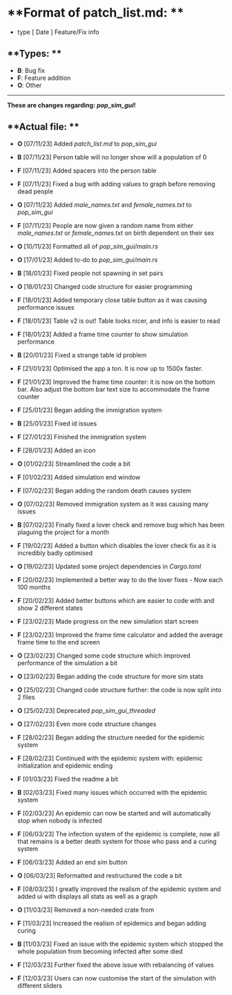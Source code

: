 # **Format of patch_list.md: **

- type [ Date ] Feature/Fix info

## **Types: **

- **B**: Bug fix
- **F**: Feature addition
- **O**: Other

---
**These are changes regarding: *pop_sim_gui*!**

## **Actual file: **

- **O** [07/11/23] Added *patch_list.md* to *pop_sim_gui*
- **B** [07/11/23] Person table will no longer show will a population of 0
- **F** [07/11/23] Added spacers into the person table
- **F** [07/11/23] Fixed a bug with adding values to graph before removing dead people
- **O** [07/11/23] Added *male_names.txt* and *female_names.txt* to *pop_sim_gui*
- **F** [07/11/23] People are now given a random name from either *male_names.txt* or *female_names.txt* on birth dependent on their sex
- **O** [10/11/23] Formatted all of *pop_sim_gui/main.rs*
- **O** [17/01/23] Added to-do to *pop_sim_gui/main.rs*
- **B** [18/01/23] Fixed people not spawning in set pairs
- **O** [18/01/23] Changed code structure for easier programming
- **F** [18/01/23] Added temporary close table button as it was causing performance issues
- **F** [18/01/23] Table v2 is out! Table looks nicer, and info is easier to read
- **F** [18/01/23] Added a frame time counter to show simulation performance
- **B** [20/01/23] Fixed a strange table id problem
- **F** [21/01/23] Optimised the app a ton. It is now up to 1500x faster.
- **F** [21/01/23] Improved the frame time counter: it is now on the bottom bar. Also adjust the bottom bar text size to accommodate the frame counter

- **F** [25/01/23] Began adding the immigration system
- **B** [25/01/23] Fixed id issues
- **F** [27/01/23] Finished the immigration system
- **F** [28/01/23] Added an icon
- **O** [01/02/23] Streamlined the code a bit
- **F** [01/02/23] Added simulation end window
- **F** [07/02/23] Began adding the random death causes system
- **O** [07/02/23] Removed immigration system as it was causing many issues
- **B** [07/02/23] Finally fixed a lover check and remove bug which has been plaguing the project for a month

- **F** [19/02/23] Added a button which disables the lover check fix as it is incredibly badly optimised
- **O** [19/02/23] Updated some project dependencies in *Cargo.toml*
- **F** [20/02/23] Implemented a better way to do the lover fixes - Now each 100 months
- **F** [20/02/23] Added better buttons which are easier to code with and show 2 different states
- **F** [23/02/23] Made progress on the new simulation start screen
- **F** [23/02/23] Improved the frame time calculator and added the average frame time to the end screen
- **O** [23/02/23] Changed some code structure which improved performance of the simulation a bit
- **O** [23/02/23] Began adding the code structure for more sim stats
- **O** [25/02/23] Changed code structure further: the code is now split into 2 files
- **O** [25/02/23] Deprecated *pop_sim_gui_threaded*
- **O** [27/02/23] Even more code structure changes
- **F** [28/02/23] Began adding the structure needed for the epidemic system
- **F** [28/02/23] Continued with the epidemic system with: epidemic initialization and epidemic ending
- **F** [01/03/23] Fixed the readme a bit
- **B** [02/03/23] Fixed many issues which occurred with the epidemic system
- **F** [02/03/23] An epidemic can now be started and will automatically stop when nobody is infected
- **F** [06/03/23] The infection system of the epidemic is complete, now all that remains is a better death system for those who pass and a curing system
- **F** [06/03/23] Added an end sim button
- **O** [06/03/23] Reformatted and restructured the code a bit
- **F** [08/03/23] I greatly improved the realism of the epidemic system and added ui with displays all stats as well as a graph
- **O** [11/03/23] Removed a non-needed crate from
- **F** [11/03/23] Increased the realism of epidemics and began adding curing
- **B** [11/03/23] Fixed an issue with the epidemic system which stopped the whole population from becoming infected after some died
- **F** [12/03/23] Further fixed the above issue with rebalancing of values
- **F** [12/03/23] Users can now customise the start of the simulation with different sliders